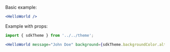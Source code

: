 Basic example:

```jsx
<HelloWorld />
```

Example with props:

```jsx
import { sdkTheme } from '../../theme';

<HelloWorld message="John Doe" background={sdkTheme.backgroundColor.alternativeColor} />;
```

